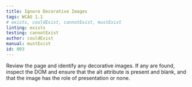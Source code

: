 ```yaml
---
title: Ignore Decorative Images
tags: WCAG 1.1
# exists, couldExist, cannotExist, mustExist
linting: exists 
testing: cannotExist
author: couldExist
manual: mustExist
id: 003
---
```


Review the page and identify any decorative images. If any are found, inspect the DOM and ensure that the alt attribute is present and blank, and that the image has the role of presentation or none. 